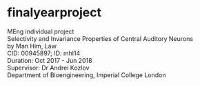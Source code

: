 # finalyearproject  
MEng individual project  
Selectivity and Invariance Properties of Central Auditory Neurons     
by Man Him, Law    
CID: 00945897; ID: mhl14  
Duration: Oct 2017 - Jun 2018  
Supervisor: Dr Andrei Kozlov   
Department of Bioengineering, Imperial College London  
